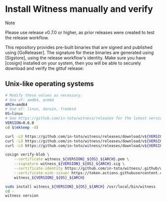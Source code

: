 # Install Witness manually and verify

> [!NOTE]
> Please use release v0.7.0 or higher, as prior releases were created to
> test the release workflow.

This repository provides pre-built binaries that are signed and published using
[GoReleaser]. The signature for these binaries are generated using [Sigstore],
using the release workflow's identity. Make sure you have [cosign] installed on
your system, then you will be able to securely download and verify the gittuf
release:

## Unix-like operating systems

```sh
# Modify these values as necessary.
# One of: amd64, arm64
ARCH=amd64
# One of: linux, darwin, freebsd
OS=linux
# See https://github.com/in-toto/witness/releases for the latest version
VERSION=0.6.0
cd $(mktemp -d)

curl -LO https://github.com/in-toto/witness/releases/download/v${VERSION}/witness_${VERSION}_${OS}_${ARCH}
curl -LO https://github.com/in-toto/witness/releases/download/v${VERSION}/witness_${VERSION}_${OS}_${ARCH}.sig
curl -LO https://github.com/in-toto/witness/releases/download/v${VERSION}/witness_${VERSION}_${OS}_${ARCH}.pem

cosign verify-blob \
    --certificate witness_${VERSION}_${OS}_${ARCH}.pem \
    --signature witness_${VERSION}_${OS}_${ARCH}.sig \
    --certificate-identity https://github.com/in-toto/witness/.github/workflows/release.yml@refs/tags/v${VERSION} \
    --certificate-oidc-issuer https://token.actions.githubusercontent.com \
    witness_${VERSION}_${OS}_${ARCH}

sudo install witness_${VERSION}_${OS}_${ARCH} /usr/local/bin/witness
cd -
witness version
```
